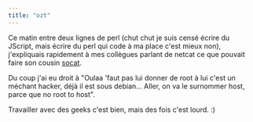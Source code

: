 ```yaml
---
title: "ozt"
---
```


Ce matin entre deux lignes de perl (chut chut je suis censé écrire du JScript,
mais écrire du perl qui code à ma place c'est mieux non), j'expliquais
rapidement à mes collègues parlant de netcat ce que pouvait faire son cousin
[socat](http://www.dest-unreach.org/socat/).

Du coup j'ai eu droit à "Oulaa 'faut pas lui donner de root à lui c'est un
méchant hacker, déjà il est sous debian... Aller, on va le surnommer host,
parce que no root to host".

Travailler avec des geeks c'est bien, mais des fois c'est lourd. :)

